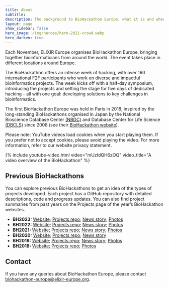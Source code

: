 ```yaml
---
title: About
subtitle: 
description: The background to BioHackathon Europe, what it is and when it happens.
layout: page
show_sidebar: false
hero_image: /img/heroes/hero-2021-crowd.webp
hero_darken: true
---
```


Each November, ELIXIR Europe organises BioHackathon Europe, bringing together bioinformaticians from around the world. The event takes place in different locations around Europe.

The BioHackathon offers an intense week of hacking, with over 160 international F2F participants who work on diverse and impactful bioinformatics projects. The week kicks off with a half-day symposium, introducing the projects and setting the stage for five days of dedicated hacking – all with one goal: developing solutions to key challenges in bioinformatics.

The first BioHackathon Europe was held in Paris in 2018, inspired by the long-standing BioHackathons organised in Japan by the National Bioscience Database Center [(NBDC)](https://biosciencedbc.jp/?lng=en) and Database Center for Life Science [(DBCLS)](https://dbcls.rois.ac.jp/index-en.html) since 2008 (see their [BioHackathon website](http://www.biohackathon.org/)).

Please note: YouTube videos load cookies when you start playing them. If you prefer not to accept cookies, please avoid playing the video. For more information, refer to our website privacy statement.

{% include youtube-video.html video="mUzIdQH6zOQ" video_title="A video overview of the BioHackathon" %}
 
## Previous BioHackathons
You can explore previous BioHackathons to get an idea of the types of projects developed. Each project has a GitHub repository with detailed descriptions, code and progress updates. You can also find project summaries from past years on the Projects page of the year’s BioHackathon websites.

*   **BH2023:** [Website](https://2023.biohackathon-europe.org); [Projects repo](https://github.com/elixir-europe/biohackathon-projects-2023); [News story](https://elixir-europe.org/news/biohack2023); [Photos](https://www.flickr.com/photos/elixir-europe/albums/72177720312705782)
*   **BH2022:** [Website](https://2022.biohackathon-europe.org); [Projects repo](https://github.com/elixir-europe/biohackathon-projects-2022); [News story](https://elixir-europe.org/news/biohack2022); [Photos](https://www.flickr.com/photos/elixir-europe/albums/72177720303911368)
*   **BH2021:** [Website](https://2021.biohackathon-europe.org); [Projects repo](https://github.com/elixir-europe/BioHackathon-projects-2021); [News story](https://elixir-europe.org/news/hybrid-biohackathon); [Photos](https://www.flickr.com/photos/elixir-europe/albums/72157720142412708)
*   **BH2020:** [Website](https://2020.biohackathon-europe.org/); [Projects repo](https://github.com/elixir-europe/BioHackathon-projects-2020); [News story](https://elixir-europe.org/news/first-virtual-biohackathon-europe-success)
*   **BH2019:** [Website](https://2019.biohackathon-europe.org/); [Projects repo](https://github.com/elixir-europe/BioHackathon-projects-2019); [News story](https://elixir-europe.org/news/hackers-meet-develop-life-science-resources); [Photos](https://www.flickr.com/photos/elixir-europe/albums/72157712057713728)
*   **BH2018:** [Website](https://2018.biohackathon-europe.org/); [Projects repo](https://github.com/elixir-europe/bh2018paris); [Photos](https://www.flickr.com/photos/elixir-europe/albums/72157710113824772)

## Contact
If you have any queries about BioHackathon Europe, please contact <biohackathon-europe@elixir-europe.org>.
